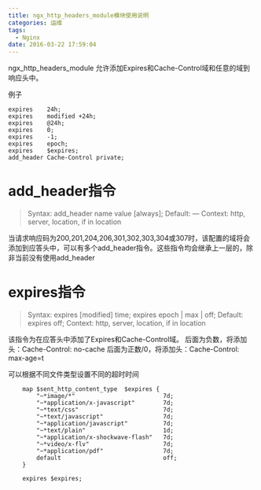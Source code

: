 ```yaml
---
title: ngx_http_headers_module模块使用说明
categories: 运维
tags:
  - Nginx
date: 2016-03-22 17:59:04
---
```




ngx_http_headers_module 允许添加Expires和Cache-Control域和任意的域到响应头中。

例子
```
expires    24h;
expires    modified +24h;
expires    @24h;
expires    0;
expires    -1;
expires    epoch;
expires    $expires;
add_header Cache-Control private;
```


# add_header指令

>Syntax:    add_header name value [always];
>Default:   —
>Context:   http, server, location, if in location

当请求响应码为200,201,204,206,301,302,303,304或307时，该配置的域将会添加到应答头中，可以有多个add_header指令。这些指令均会继承上一层的，除非当前没有使用add_header

# expires指令

>Syntax:    expires [modified] time;
                expires epoch | max | off;
>Default:   expires off;
>Context:   http, server, location, if in location

该指令为在应答头中添加了Expires和Cache-Control域。
后面为负数，将添加头：Cache-Control: no-cache
后面为正数/0，将添加头：Cache-Control: max-age=t

可以根据不同文件类型设置不同的超时时间
```
    map $sent_http_content_type  $expires {
        "~*image/*"                         7d;
        "~*application/x-javascript"        7d;
        "~*text/css"                        7d;
        "~*text/javascript"                 7d;
        "~*application/javascript"          7d;
        "~*text/plain"                      1d;
        "~*application/x-shockwave-flash"   7d;
        "~*video/x-flv"                     7d;
        "~*application/pdf"                 7d;
        default                             off;
    }

    expires $expires;
```
